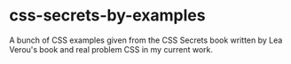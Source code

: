 # css-secrets-by-examples
A bunch of CSS examples given from the CSS Secrets book written by Lea Verou's book and real problem CSS in my current work.
